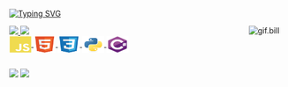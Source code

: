 
[![Typing SVG](https://readme-typing-svg.herokuapp.com?font=Zeyada&weight=600&size=24&pause=1000&color=143C96&random=false&width=435&lines=Oii+Eu+sou+a+Mari;e+fa%C3%A7o+Ci%C3%AAncia+da+Computa%C3%A7%C3%A3o)](https://git.io/typing-svg)

<div>
  <a href="https://github.com/MariRangel04">
  <img height=180em src="https://github-readme-stats.vercel.app/api?username=MariRangel04&show_icons=true&theme=holi&include_all_commits=true&count_private"/>
  <img height=180em src="https://github-readme-stats.vercel.app/api/top-langs/?username=MariRangel04&layout=compact&langs_count=16&theme=holi"/>
  <img align="right" alt="gif.bill" height="70" width="70"src="https://pa1.aminoapps.com/6238/e5ccc495d919c1ba9199d2a402fe7f17758cbfad_00.gif">
</div>

<div>
  <img align="center" alt="mari-Js" height="30" width="40" src="https://raw.githubusercontent.com/devicons/devicon/master/icons/javascript/javascript-plain.svg">
  <img align="center" alt="mari-HTML" height="30" width="40" src="https://raw.githubusercontent.com/devicons/devicon/master/icons/html5/html5-original.svg">
  <img align="center" alt="mari-CSS" height="30" width="40" src="https://raw.githubusercontent.com/devicons/devicon/master/icons/css3/css3-original.svg">
  <img align="center" alt="mari-Python" height="30" width="40" src="https://raw.githubusercontent.com/devicons/devicon/master/icons/python/python-original.svg">
  <img align="center" alt="mari-Csharp" height="30" width="40" src="https://raw.githubusercontent.com/devicons/devicon/master/icons/csharp/csharp-original.svg">
</div>

##

<div>
<a href="https://instagram.com/m_clararangel" target="_blank"><img src="https://img.shields.io/badge/-Instagram-%23E4405F?style=for-the-badge&logo=instagram&logoColor=white" target="_blank"></a>
<a href="https://www.linkedin.com/in/mariarangel-45875016a" target="_blank"><img src="https://img.shields.io/badge/-LinkedIn-%230077B5?style=for-the-badge&logo=linkedin&logoColor=white" target="_blank"></a> 
</div>


